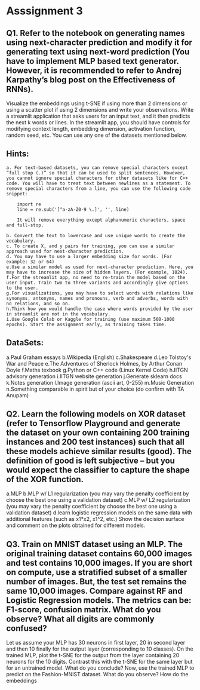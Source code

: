 ﻿# Asssignment 3

## Q1. Refer to the notebook on generating names using next-character prediction and modify it for generating text using next-word prediction (You have to implement MLP based text generator. However, it is recommended to refer to Andrej Karpathy’s blog post on the Effectiveness of RNNs).
Visualize the embeddings using t-SNE if using more than 2 dimensions or using a scatter plot if using 2 dimensions and write your observations. Write a streamlit application that asks users for an input text, and it then predicts the next k words or lines. In the streamlit app, you should have controls for modifying context length, embedding dimension, activation function, random seed, etc. You can use any one of the datasets mentioned below.

## Hints:

    a. For text-based datasets, you can remove special characters except “full stop (.)” so that it can be used to split sentences. However, you cannot ignore special characters for other datasets like for C++ code. You will have to treat text between newlines as a statement. To remove special characters from a line, you can use the following code snippet:

        import re
        line = re.sub('[^a-zA-Z0-9 \.]', '', line)

        It will remove everything except alphanumeric characters, space and full-stop.

    b. Convert the text to lowercase and use unique words to create the vocabulary.
    c. To create X, and y pairs for training, you can use a similar approach used for next-character prediction.
    d. You may have to use a larger embedding size for words. (For example: 32 or 64)
    e.Use a similar model as used for next-character prediction. Here, you may have to increase the size of hidden layers. (For example, 1024).
    f.For the streamlit app, no need to re-train the model based on the user input. Train two to three variants and accordingly give options to the user.
    g.For visualizations, you may have to select words with relations like synonyms, antonyms, names and pronouns, verb and adverbs, words with no relations, and so on.
    h.Think how you would handle the case where words provided by the user in streamlit are not in the vocabulary.
    i.Use Google Colab or Kaggle for training (use maximum 500-1000 epochs). Start the assignment early, as training takes time. 
## DataSets:
   a.Paul Graham essays
   b.Wikipedia (English)
   c.Shakespeare
   d.Leo Tolstoy's War and Peace
   e.The Adventures of Sherlock Holmes, by Arthur Conan Doyle
   f.Maths texbook
   g.Python or C++ code (Linux Kernel Code)
   h.IITGN advisory generation
   i.IITGN website generation
   j.Generate sklearn docs 
   k.Notes generation
   l.Image generation (ascii art, 0-255)
   m.Music Generation
   n.Something comparable in spirit but of your choice (do confirm with TA Anupam)

## Q2. Learn the following models on XOR dataset (refer to Tensorflow Playground and generate the dataset on your own containing 200 training instances and 200 test instances) such that all these models achieve similar results (good). The definition of good is left subjective – but you would expect the classifier to capture the shape of the XOR function. 
  a.MLP
  b.MLP w/ L1 regularization (you may vary the penalty coefficient by choose the best one using a validation dataset)
  c.MLP w/ L2 regularization (you may vary the penalty coefficient by choose the best one using a validation dataset)
  d.learn logistic regression models on the same data with additional features (such as x1*x2, x1^2, etc.)
Show the decision surface and comment on the plots obtained for different models.

## Q3. Train on MNIST dataset using an MLP. The original training dataset contains 60,000 images and test contains 10,000 images. If you are short on compute, use a stratified subset of a smaller number of images. But, the test set remains the same 10,000 images. Compare against RF and Logistic Regression models.  The metrics can be: F1-score, confusion matrix. What do you observe? What all digits are commonly confused? 
Let us assume your MLP has 30 neurons in first layer, 20 in second layer and then 10 finally for the output layer (corresponding to 10 classes). On the trained MLP, plot the t-SNE for the output from the layer containing 20 neurons for the 10 digits. Contrast this with the t-SNE for the same layer but for an untrained model. What do you conclude? 
Now, use the trained MLP to predict on the Fashion-MNIST dataset. What do you observe? How do the embeddings 



